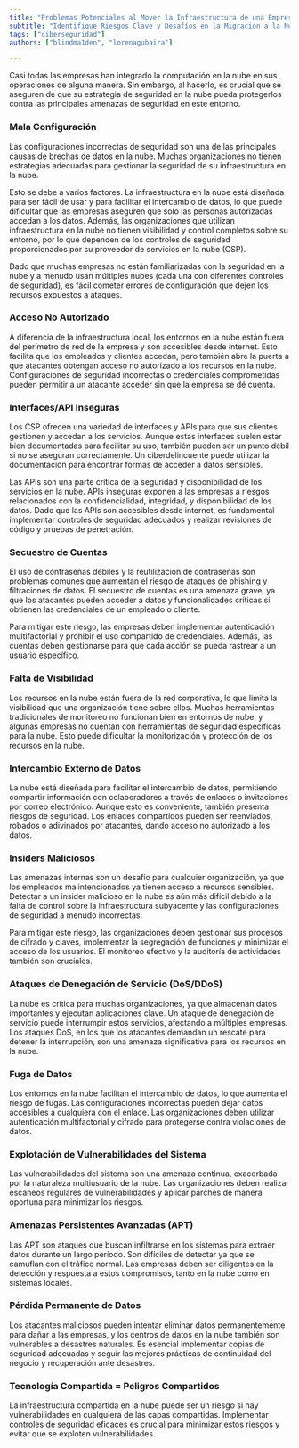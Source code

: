 ```yaml
---
title: "Problemas Potenciales al Mover la Infraestructura de una Empresa a la Nube"
subtitle: "Identifique Riesgos Clave y Desafíos en la Migración a la Nube: Desde Mala Configuración hasta Fugas de Datos y Amenazas Internas"
tags: ["ciberseguridad"]
authors: ["blindma1den", "lorenagubaira"]

---
```


Casi todas las empresas han integrado la computación en la nube en sus operaciones de alguna manera. Sin embargo, al hacerlo, es crucial que se aseguren de que su estrategia de seguridad en la nube pueda protegerlos contra las principales amenazas de seguridad en este entorno.

### **Mala Configuración**

Las configuraciones incorrectas de seguridad son una de las principales causas de brechas de datos en la nube. Muchas organizaciones no tienen estrategias adecuadas para gestionar la seguridad de su infraestructura en la nube.

Esto se debe a varios factores. La infraestructura en la nube está diseñada para ser fácil de usar y para facilitar el intercambio de datos, lo que puede dificultar que las empresas aseguren que solo las personas autorizadas accedan a los datos. Además, las organizaciones que utilizan infraestructura en la nube no tienen visibilidad y control completos sobre su entorno, por lo que dependen de los controles de seguridad proporcionados por su proveedor de servicios en la nube (CSP).

Dado que muchas empresas no están familiarizadas con la seguridad en la nube y a menudo usan múltiples nubes (cada una con diferentes controles de seguridad), es fácil cometer errores de configuración que dejen los recursos expuestos a ataques.

### **Acceso No Autorizado**

A diferencia de la infraestructura local, los entornos en la nube están fuera del perímetro de red de la empresa y son accesibles desde internet. Esto facilita que los empleados y clientes accedan, pero también abre la puerta a que atacantes obtengan acceso no autorizado a los recursos en la nube. Configuraciones de seguridad incorrectas o credenciales comprometidas pueden permitir a un atacante acceder sin que la empresa se dé cuenta.

### **Interfaces/API Inseguras**

Los CSP ofrecen una variedad de interfaces y APIs para que sus clientes gestionen y accedan a los servicios. Aunque estas interfaces suelen estar bien documentadas para facilitar su uso, también pueden ser un punto débil si no se aseguran correctamente. Un ciberdelincuente puede utilizar la documentación para encontrar formas de acceder a datos sensibles.

Las APIs son una parte crítica de la seguridad y disponibilidad de los servicios en la nube. APIs inseguras exponen a las empresas a riesgos relacionados con la confidencialidad, integridad, y disponibilidad de los datos. Dado que las APIs son accesibles desde internet, es fundamental implementar controles de seguridad adecuados y realizar revisiones de código y pruebas de penetración.

### **Secuestro de Cuentas**

El uso de contraseñas débiles y la reutilización de contraseñas son problemas comunes que aumentan el riesgo de ataques de phishing y filtraciones de datos. El secuestro de cuentas es una amenaza grave, ya que los atacantes pueden acceder a datos y funcionalidades críticas si obtienen las credenciales de un empleado o cliente.

Para mitigar este riesgo, las empresas deben implementar autenticación multifactorial y prohibir el uso compartido de credenciales. Además, las cuentas deben gestionarse para que cada acción se pueda rastrear a un usuario específico.

### **Falta de Visibilidad**

Los recursos en la nube están fuera de la red corporativa, lo que limita la visibilidad que una organización tiene sobre ellos. Muchas herramientas tradicionales de monitoreo no funcionan bien en entornos de nube, y algunas empresas no cuentan con herramientas de seguridad específicas para la nube. Esto puede dificultar la monitorización y protección de los recursos en la nube.

### **Intercambio Externo de Datos**

La nube está diseñada para facilitar el intercambio de datos, permitiendo compartir información con colaboradores a través de enlaces o invitaciones por correo electrónico. Aunque esto es conveniente, también presenta riesgos de seguridad. Los enlaces compartidos pueden ser reenviados, robados o adivinados por atacantes, dando acceso no autorizado a los datos.

### **Insiders Maliciosos**

Las amenazas internas son un desafío para cualquier organización, ya que los empleados malintencionados ya tienen acceso a recursos sensibles. Detectar a un insider malicioso en la nube es aún más difícil debido a la falta de control sobre la infraestructura subyacente y las configuraciones de seguridad a menudo incorrectas.

Para mitigar este riesgo, las organizaciones deben gestionar sus procesos de cifrado y claves, implementar la segregación de funciones y minimizar el acceso de los usuarios. El monitoreo efectivo y la auditoría de actividades también son cruciales.

### **Ataques de Denegación de Servicio (DoS/DDoS)**

La nube es crítica para muchas organizaciones, ya que almacenan datos importantes y ejecutan aplicaciones clave. Un ataque de denegación de servicio puede interrumpir estos servicios, afectando a múltiples empresas. Los ataques DoS, en los que los atacantes demandan un rescate para detener la interrupción, son una amenaza significativa para los recursos en la nube.

### **Fuga de Datos**

Los entornos en la nube facilitan el intercambio de datos, lo que aumenta el riesgo de fugas. Las configuraciones incorrectas pueden dejar datos accesibles a cualquiera con el enlace. Las organizaciones deben utilizar autenticación multifactorial y cifrado para protegerse contra violaciones de datos.

### **Explotación de Vulnerabilidades del Sistema**

Las vulnerabilidades del sistema son una amenaza continua, exacerbada por la naturaleza multiusuario de la nube. Las organizaciones deben realizar escaneos regulares de vulnerabilidades y aplicar parches de manera oportuna para minimizar los riesgos.

### **Amenazas Persistentes Avanzadas (APT)**

Las APT son ataques que buscan infiltrarse en los sistemas para extraer datos durante un largo período. Son difíciles de detectar ya que se camuflan con el tráfico normal. Las empresas deben ser diligentes en la detección y respuesta a estos compromisos, tanto en la nube como en sistemas locales.

### **Pérdida Permanente de Datos**

Los atacantes maliciosos pueden intentar eliminar datos permanentemente para dañar a las empresas, y los centros de datos en la nube también son vulnerables a desastres naturales. Es esencial implementar copias de seguridad adecuadas y seguir las mejores prácticas de continuidad del negocio y recuperación ante desastres.

### **Tecnología Compartida = Peligros Compartidos**

La infraestructura compartida en la nube puede ser un riesgo si hay vulnerabilidades en cualquiera de las capas compartidas. Implementar controles de seguridad eficaces es crucial para minimizar estos riesgos y evitar que se exploten vulnerabilidades.
